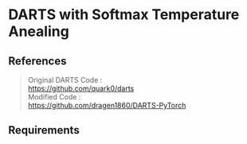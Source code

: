 # DARTS with Softmax Temperature Anealing

## References
> Original DARTS Code :    
> https://github.com/quark0/darts    
> Modified Code :    
> https://github.com/dragen1860/DARTS-PyTorch


## Requirements
